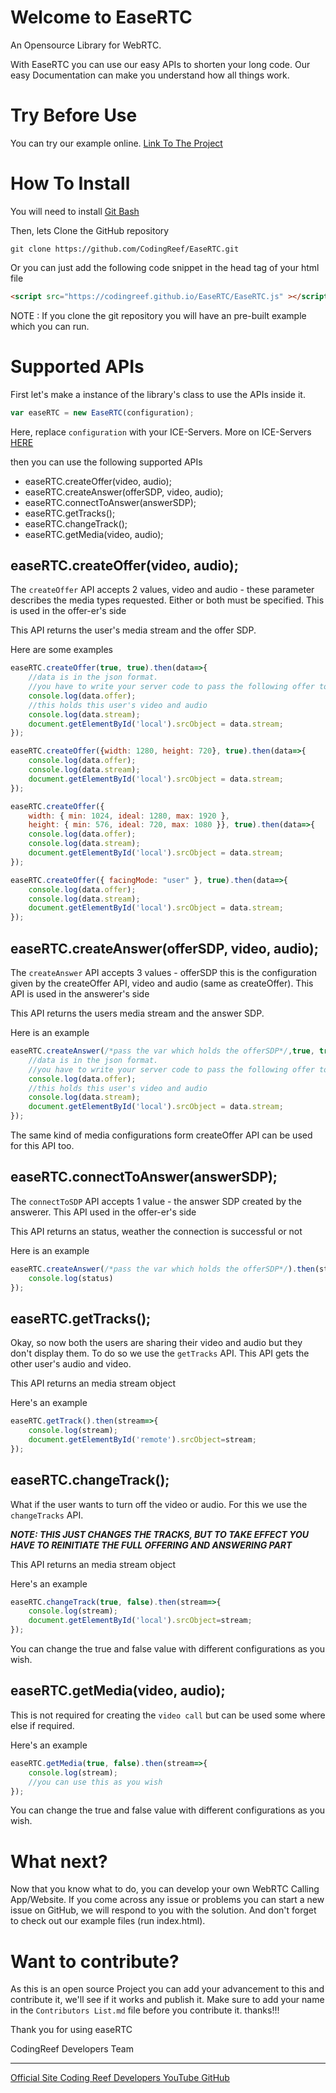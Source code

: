 # Welcome to EaseRTC

An Opensource Library for WebRTC.

With EaseRTC you can use our easy APIs to shorten your long code. Our easy Documentation can make you understand how all things work.

# Try Before Use

You can try our example online. 
<a href="https://codingreef.github.io/EaseRTC/">Link To The Project</a>


# How To Install

You will need to install [Git Bash](https://git-scm.com/downloads)

Then, lets Clone the GitHub repository

```
git clone https://github.com/CodingReef/EaseRTC.git
```

Or you can just add the following code snippet in the head tag of your html file

```html
<script src="https://codingreef.github.io/EaseRTC/EaseRTC.js" ></script>
```

NOTE : If you clone the git repository you will have an pre-built example which you can run.



# Supported APIs

First let's make a instance of the library's class to use the APIs inside it.

```javascript
var easeRTC = new EaseRTC(configuration);
```

Here, replace `configuration` with your ICE-Servers. More on ICE-Servers [HERE](https://developer.mozilla.org/en-US/docs/Web/API/RTCConfiguration/iceServers)

then you can use the following supported APIs 

* easeRTC.createOffer(video, audio);
* easeRTC.createAnswer(offerSDP, video, audio);
* easeRTC.connectToAnswer(answerSDP);
* easeRTC.getTracks();
* easeRTC.changeTrack();
* easeRTC.getMedia(video, audio);



## easeRTC.createOffer(video, audio);

The `createOffer` API accepts 2 values, video and audio -  these parameter describes the media types requested. Either or both must be specified. This is used in the offer-er's side

This API returns the user's media stream and the offer SDP.

Here are some examples

```javascript
easeRTC.createOffer(true, true).then(data=>{
    //data is in the json format.
    //you have to write your server code to pass the following offer to the answerer
    console.log(data.offer);
    //this holds this user's video and audio
    console.log(data.stream);
    document.getElementById('local').srcObject = data.stream;
});
```

```javascript
easeRTC.createOffer({width: 1280, height: 720}, true).then(data=>{
    console.log(data.offer);
    console.log(data.stream);
    document.getElementById('local').srcObject = data.stream;
});
```

```javascript
easeRTC.createOffer({
    width: { min: 1024, ideal: 1280, max: 1920 },
    height: { min: 576, ideal: 720, max: 1080 }}, true).then(data=>{
    console.log(data.offer);
    console.log(data.stream);
    document.getElementById('local').srcObject = data.stream;
});
```

```javascript
easeRTC.createOffer({ facingMode: "user" }, true).then(data=>{
    console.log(data.offer);
    console.log(data.stream);
    document.getElementById('local').srcObject = data.stream;
});
```



## easeRTC.createAnswer(offerSDP, video, audio);

The `createAnswer` API accepts 3 values - offerSDP this is the configuration given by the createOffer API, video and audio (same as createOffer). This API is used in the answerer's side

This API returns the users media stream and the answer SDP.

Here is an example

```javascript
easeRTC.createAnswer(/*pass the var which holds the offerSDP*/,true, true).then(data=>{
    //data is in the json format.
    //you have to write your server code to pass the following offer to the answerer
    console.log(data.offer);
    //this holds this user's video and audio
    console.log(data.stream);
    document.getElementById('local').srcObject = data.stream;
});
```

The same kind of media configurations form createOffer API can be used for this API too.



## easeRTC.connectToAnswer(answerSDP);

The `connectToSDP` API accepts 1 value - the answer SDP created by the answerer. This API used in the offer-er's side

This API returns an status, weather the connection is successful or not

Here is an example

```javascript
easeRTC.createAnswer(/*pass the var which holds the offerSDP*/).then(status=>{
    console.log(status)
});
```



## easeRTC.getTracks();

Okay, so now both the users are sharing their video and audio but they don't display them. To do so we use the `getTracks` API. This API gets the other user's audio and video.

This API returns an media stream object

Here's an example

```javascript
easeRTC.getTrack().then(stream=>{
    console.log(stream);
    document.getElementById('remote').srcObject=stream;
});
```



## easeRTC.changeTrack();

What if the user wants to turn off the video or audio. For this we use the `changeTracks` API.

***NOTE: THIS JUST CHANGES THE TRACKS, BUT TO TAKE EFFECT YOU HAVE TO REINITIATE THE FULL OFFERING AND ANSWERING PART***

This API returns an media stream object

Here's an example

```javascript
easeRTC.changeTrack(true, false).then(stream=>{
    console.log(stream);
    document.getElementById('local').srcObject=stream;
});
```

You can change the true and false value with different configurations as you wish.



## easeRTC.getMedia(video, audio);

This is not required for creating the `video call`  but can be used some where else if required. 

Here's an example

```javascript
easeRTC.getMedia(true, false).then(stream=>{
    console.log(stream);
    //you can use this as you wish
});
```

You can change the true and false value with different configurations as you wish.



# What next?

Now that you know what to do, you can develop your own WebRTC Calling App/Website. If you come across any issue or problems you can start a new issue on GitHub, we will respond to you with the solution. And don't forget to check out our example files (run index.html).



# Want to contribute?

As this is an open source Project you can add your advancement to this and contribute it, we'll see if it works and publish it. Make sure to add your name in the `Contributors List.md` file before you contribute it. thanks!!!



Thank you for using easeRTC

CodingReef Developers Team

<hr>
<a href="https://easertc.codingreef.com">  Official Site  </a> <a href="https://dev.codingreef.com">  Coding Reef Developers  </a> <a href="https://www.youtube.com/channel/UCp_f4cyDXi09pvf-bdMm7iw">  YouTube  </a> <a href='https://github.com/CodingReefDev' >  GitHub  </a>
